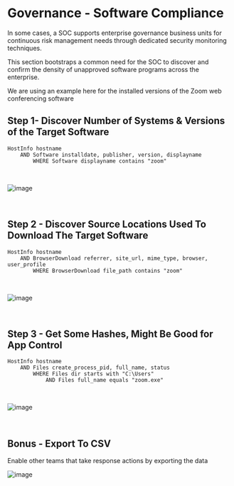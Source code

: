 # **Governance - Software Compliance**

In some cases, a SOC supports enterprise governance business units for continuous risk management needs through dedicated security monitoring techniques.

This section bootstraps a common need for the SOC to discover and confirm the density of unapproved software programs across the enterprise.

We are using an example here for the installed versions of the Zoom web conferencing software

## **Step 1- Discover Number of Systems & Versions of the Target Software**

```
HostInfo hostname
    AND Software installdate, publisher, version, displayname
        WHERE Software displayname contains "zoom"
```
<br />

![image](https://user-images.githubusercontent.com/11415591/80023381-71199f00-84ab-11ea-825a-ea4296af218f.png)

<br/>

## **Step 2 - Discover Source Locations Used To Download The Target Software**

```
HostInfo hostname
    AND BrowserDownload referrer, site_url, mime_type, browser, user_profile
        WHERE BrowserDownload file_path contains "zoom"
```
<br />

![image](https://user-images.githubusercontent.com/11415591/80024106-8a6f1b00-84ac-11ea-8e44-cb5f88f16c7a.png)

<br/>

## **Step 3 - Get Some Hashes, Might Be Good for App Control**

```
HostInfo hostname
    AND Files create_process_pid, full_name, status
        WHERE Files dir starts with "C:\Users"
            AND Files full_name equals "zoom.exe"
```
<br />

![image](https://user-images.githubusercontent.com/11415591/80027088-30bd1f80-84b1-11ea-93a3-f51fb6540a48.png)

<br />

## **Bonus - Export To CSV**
Enable other teams that take response actions by exporting the data


![image](https://user-images.githubusercontent.com/11415591/80028646-6fec7000-84b3-11ea-9c29-bb032139df49.png)